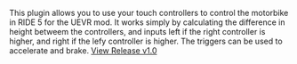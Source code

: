 This plugin allows you to use your touch controllers to control the motorbike in RIDE 5 for the UEVR mod. It works simply by calculating the difference in height betweem the controllers, and inputs left if the right controller is higher, and right if the lefy controller is higher. The triggers can be used to accelerate and brake.
[View Release v1.0](https://github.com/r-hackett/RIDE5UEVRLeanPlugin-/releases/tag/v1.0)

